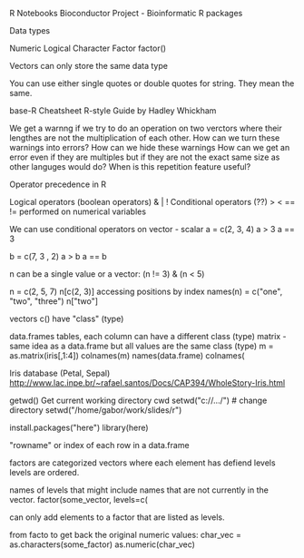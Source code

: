 R Notebooks
Bioconductor Project - Bioinformatic R packages

Data types


Numeric
Logical
Character
Factor      factor()

Vectors can only store the same data type


You can use either single quotes or double quotes for string. They mean the same.

base-R Cheatsheet 
R-style Guide by Hadley Whickham


We get a warnng if we try to do an operation on two verctors where their lengthes are not the multiplication of each other.
How can we turn these warnings into errors?
How can we hide these warnings
How can we get an error even if they are multiples but if they are not the exact same size as other languges would do?
When is this repetition feature useful?


Operator precedence in R

Logical operators (boolean operators)  & | !
Conditional operators (??)     > <  == !=    performed on numerical variables

We can use conditional operators on vector - scalar
a = c(2, 3, 4)
a > 3
a == 3

b = c(7, 3 , 2)
a > b
a == b


n can be a single value or a vector:
(n != 3) & (n < 5)

n = c(2, 5, 7)
n[c(2, 3)]  accessing positions by index
names(n) = c("one", "two", "three")
n["two"]


vectors c() have "class"  (type)

data.frames  tables, each column can have a different class (type)
matrix - same idea as a data.frame but all values are the same class (type)
  m = as.matrix(iris[,1:4])
  colnames(m)
  names(data.frame)
  colnames(

Iris database (Petal, Sepal)
http://www.lac.inpe.br/~rafael.santos/Docs/CAP394/WholeStory-Iris.html

getwd() Get current working directory cwd
setwd("c://.../")   # change directory
setwd("/home/gabor/work/slides/r")

install.packages("here")
library(here)

"rowname" or index of each row in a data.frame


factors are categorized vectors where each element has defiend levels
levels are ordered.

names of levels that might include names that are not currently in the vector.
factor(some_vector, levels=c(

can only add elements to a factor that are listed as levels.

from facto to get back the original numeric values:
char_vec = as.characters(some_factor)
as.numeric(char_vec)


